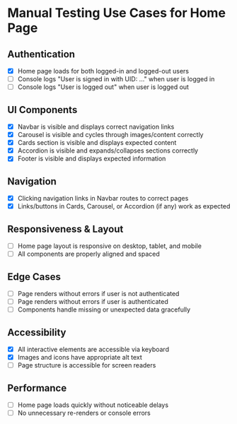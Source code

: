# Manual Testing Use Cases for Home Page

## Authentication

- [x] Home page loads for both logged-in and logged-out users
- [ ] Console logs "User is signed in with UID: ..." when user is logged in
- [ ] Console logs "User is logged out" when user is logged out

## UI Components

- [x] Navbar is visible and displays correct navigation links
- [x] Carousel is visible and cycles through images/content correctly
- [x] Cards section is visible and displays expected content
- [x] Accordion is visible and expands/collapses sections correctly
- [x] Footer is visible and displays expected information

## Navigation

- [x] Clicking navigation links in Navbar routes to correct pages
- [x] Links/buttons in Cards, Carousel, or Accordion (if any) work as expected

## Responsiveness & Layout

- [ ] Home page layout is responsive on desktop, tablet, and mobile
- [ ] All components are properly aligned and spaced

## Edge Cases

- [ ] Page renders without errors if user is not authenticated
- [ ] Page renders without errors if user is authenticated
- [ ] Components handle missing or unexpected data gracefully

## Accessibility

- [x] All interactive elements are accessible via keyboard
- [x] Images and icons have appropriate alt text
- [ ] Page structure is accessible for screen readers

## Performance

- [ ] Home page loads quickly without noticeable delays
- [ ] No unnecessary re-renders or console errors
